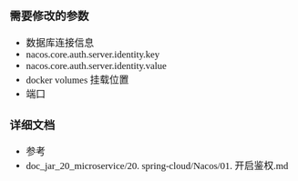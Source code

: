 <span  style="font-family: Simsun,serif; font-size: 17px; ">

### 需要修改的参数

- 数据库连接信息
- nacos.core.auth.server.identity.key
- nacos.core.auth.server.identity.value
- docker volumes 挂载位置
- 端口

### 详细文档

- 参考
- doc_jar_20_microservice/20. spring-cloud/Nacos/01. 开启鉴权.md

</span>